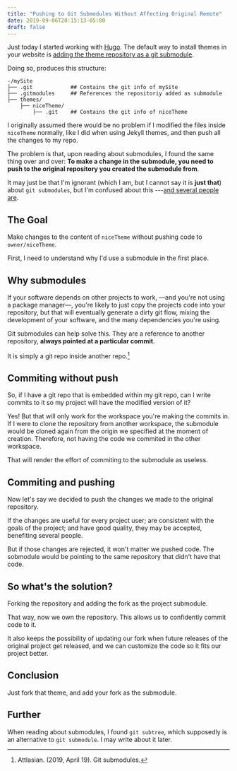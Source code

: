 ```yaml
---
title: "Pushing to Git Submodules Without Affecting Original Remote"
date: 2019-09-06T20:15:13-05:00
draft: false
---
```


Just today I started working with [Hugo][gohugo]. The default way to install themes in your
website is [adding the theme repository as a git submodule][hugo-theme-submodules].

Doing so, produces this structure:

```
-/mySite
├── .git            ## Contains the git info of mySite
├── .gitmodules     ## References the repositoriy added as submodule
├── themes/
    ├── niceTheme/
        ├── .git    ## Contains the git info of niceTheme
```

I originally assumed there would be no problem if I modified the files inside `niceTheme`
normally, like I did when using Jekyll themes, and then push all the changes to my repo.

The problem is that, upon reading about submodules, I found the same thing over and over:
**To make a change in the submodule, you need to push to the original repository you created
the submodule from**.

It may just be that I'm ignorant (which I am, but I cannot say it is **just that**) about
`git submodules`, but I'm confused about this ---[and several people are][gohugo-discourse].

## The Goal

Make changes to the content of `niceTheme` without pushing code to `owner/niceTheme`.

First, I need to understand why I'd use a submodule in the first place.

## Why submodules

If your software depends on other projects to work, —and you're not using a package manager—,
you're likely to  just copy the projects code into your repository, but that will
eventually generate a dirty git flow, mixing the development of your software, and the many
dependencies you're using.

Git submodules can help solve this. They are a reference to another repository, **always
pointed at a particular commit**.

It is simply a git repo inside another repo.[^1]

## Commiting without push

So, if I have a git repo that is embedded within my git repo, can I write commits to it so
my project will have the modified version of it?

Yes! But that will only work for the workspace you're making the commits in. If I were to clone
the repository from another workspace, the submodule would be cloned again from the origin we
specified at the moment of creation. Therefore, not having the code we commited in the other
workspace.

That will render the effort of commiting to the submodule as useless.

## Commiting and pushing

Now let's say we decided to push the changes we made to the original repository.

If the changes are useful for every project user; are consistent with the goals of the project;
and have good quality, they may be accepted, benefiting several people.

But if those changes are rejected, it won't matter we pushed code. The sobmodule would be pointing
to the same repository that didn't have that code.

## So what's the solution?

Forking the repository and adding the fork as the project submodule.

That way, now we own the repository. This allows us to confidently commit code to it.

It also keeps the possibility of updating our fork when future releases of the original project get
released, and we can customize the code so it fits our project better.


## Conclusion

Just fork that theme, and add your fork as the submodule.

## Further

When reading about submodules, I found `git subtree`, which supposedly is an alternative to 
`git submodule`. I may write about it later.

[gohugo]: https://gohugo.io/
[gohugo-discourse]: https://discourse.gohugo.io/search?q=submodule%20theme
[hugo-theme-submodules]: https://gohugo.io/getting-started/quick-start/#step-3-add-a-theme

[^1]: Attlasian. (2019, April 19). Git submodules.